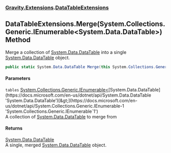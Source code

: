 ### [Gravity.Extensions](./Gravity-Extensions.md 'Gravity.Extensions').[DataTableExtensions](./Gravity-Extensions-DataTableExtensions.md 'Gravity.Extensions.DataTableExtensions')
## DataTableExtensions.Merge(System.Collections.Generic.IEnumerable&lt;System.Data.DataTable&gt;) Method
Merge a collection of [System.Data.DataTable](https://docs.microsoft.com/en-us/dotnet/api/System.Data.DataTable 'System.Data.DataTable') into a single [System.Data.DataTable](https://docs.microsoft.com/en-us/dotnet/api/System.Data.DataTable 'System.Data.DataTable') object.  
```csharp
public static System.Data.DataTable Merge(this System.Collections.Generic.IEnumerable<System.Data.DataTable> tables);
```
#### Parameters
<a name='Gravity-Extensions-DataTableExtensions-Merge(System-Collections-Generic-IEnumerable-System-Data-DataTable-)-tables'></a>
`tables` [System.Collections.Generic.IEnumerable&lt;](https://docs.microsoft.com/en-us/dotnet/api/System.Collections.Generic.IEnumerable-1 'System.Collections.Generic.IEnumerable`1')[System.Data.DataTable](https://docs.microsoft.com/en-us/dotnet/api/System.Data.DataTable 'System.Data.DataTable')[&gt;](https://docs.microsoft.com/en-us/dotnet/api/System.Collections.Generic.IEnumerable-1 'System.Collections.Generic.IEnumerable`1')  
A collection of [System.Data.DataTable](https://docs.microsoft.com/en-us/dotnet/api/System.Data.DataTable 'System.Data.DataTable') to merge from  
  
#### Returns
[System.Data.DataTable](https://docs.microsoft.com/en-us/dotnet/api/System.Data.DataTable 'System.Data.DataTable')  
A single, merged [System.Data.DataTable](https://docs.microsoft.com/en-us/dotnet/api/System.Data.DataTable 'System.Data.DataTable') object.  

